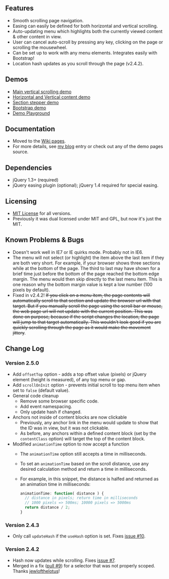 ## Features

* Smooth scrolling page navigation.
* Easing can easily be defined for both horizontal and vertical scrolling.
* Auto-updating menu which highlights both the currently viewed content &amp; other content in view.
* User can cancel auto-scroll by pressing any key, clicking on the page or scrolling the mousewheel.
* Can be set up to work with any menu elements. Integrates easily with Bootstrap!
* Location hash updates as you scroll through the page (v2.4.2).

## Demos

* [Main vertical scrolling demo](http://mottie.github.com/visualNav/index.html)
* [Horizontal and Vertical content demo](http://mottie.github.com/visualNav/horiz-vert.html)
* [Section stepper demo](http://mottie.github.com/visualNav/stepper.html)
* [Bootstrap demo](http://mottie.github.com/visualNav/bootstrap.html)
* [Demo Playground](http://jsfiddle.net/Mottie/0gxhh1v8/)

## Documentation
* Moved to the [Wiki pages](https://github.com/Mottie/visualNav/wiki).
* For more details, see [my blog](http://wowmotty.blogspot.com/2010/07/visual-navigation.html) entry or check out any of the demo pages source.

## Dependencies

* jQuery 1.3+ (required)
* jQuery easing plugin (optional); jQuery 1.4 required for special easing.

## Licensing

* [MIT License](http://www.opensource.org/licenses/mit-license.php) for all versions.
* Previously it was dual licensed under MIT and GPL, but now it's just the MIT.

## Known Problems &amp; Bugs

* Doesn't work well in IE7 or IE quirks mode. Probably not in IE6.
* The menu will not select (or highlight) the item above the last item if they are both very short. For example, if your browser shows three sections while at the bottom of the page. The third to last may have shown for a brief time just before the bottom of the page reached the bottom edge margin. The menu would then skip directly to the last menu item. This is one reason why the bottom margin value is kept a low number (100 pixels by default).
* Fixed in v2.4.2! <del>If you click on a menu item, the page contents will automatically scroll to that section and update the browser url with that target. But if you manually scroll the page using the scroll bar or mouse, the web page url will not update with the current position. This was done on purpose, because if the script changes the location, the page will jump to that target automatically. This wouldn't look good if you are quickly scrolling through the page as it would make the movement jittery</del>.

## Change Log

### Version 2.5.0

* Add `offsetTop` option - adds a top offset value (pixels) or jQuery element (height is measured), of any top menu or gap.
* Add `scrollOnInit` option - prevents initial scroll to top menu item when set to `false` (default value).
* General code cleanup
  * Remove some browser specific code.
  * Add event namespacing.
  * Only update hash if changed.
* Anchors not inside of content blocks are now clickable
  * Previously, any anchor link in the menu would update to show that the ID was in view, but it was not clickable.
  * As before, any anchors within a defined content block (set by the `contentClass` option) will target the top of the content block.
* Modified `animationTime` option to now accept a function
  * The `animationTime` option still accepts a time in milliseconds.
  * To set an `animationTime` based on the scroll distance, use any desired calculation method and return a time in milliseconds.
  * For example, in this snippet, the distance is halfed and returned as an animation time in milliseconds:

     ```js
     animationTime: function( distance ) {
       // distance in pixels; return time in milliseconds
       // 1000 pixels => 500ms; 10000 pixels => 5000ms
       return distance / 2;
     }
     ```

### Version 2.4.3

* Only call `updateHash` if the `useHash` option is set. Fixes [issue #10](https://github.com/Mottie/visualNav/issues/10).

### Version 2.4.2

* Hash now updates while scrolling. Fixes [issue #7](https://github.com/Mottie/visualNav/issues/7).
* Merged in a fix ([pull #9](https://github.com/Mottie/visualNav/pull/9)) for a selector that was not properly scoped. Thanks [jewlofthelotus](https://github.com/jewlofthelotus)!
